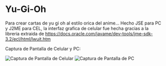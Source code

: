 # Yu-Gi-Oh
Para crear cartas de yu gi oh al estilo orica del anime... Hecho JSE para PC y J2ME para CEL, la interfaz grafica de celular fue hecha gracias a la libreria extraida de https://docs.oracle.com/javame/dev-tools/jme-sdk-3.2/ecl/html/lwuit.htm

Captura de Pantalla de Celular y PC:

![Captura de Pantalla de Celular](https://raw.githubusercontent.com/RicardoValladares/Yu-Gi-Oh/master/ScreenShoot-CEL.png) 
![Captura de Pantalla de PC](https://raw.githubusercontent.com/RicardoValladares/Yu-Gi-Oh/master/ScreenShoot-PC.png)

